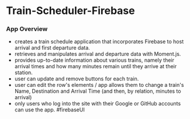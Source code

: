 # Train-Scheduler-Firebase

### App Overview

- creates a train schedule application that incorporates Firebase to host arrival and first departure data.
- retrieves and manipulates arrival and departure data with Moment.js.
- provides up-to-date information about various trains, namely their arrival times and how many minutes remain until they arrive at their station.
- user can update and remove buttons for each train.
- user can edit the row's elements / app allows them to change a train's Name, Destination and Arrival Time (and then, by relation, minutes to arrival)
- only users who log into the site with their Google or GitHub accounts can use the app. #firebaseUI
